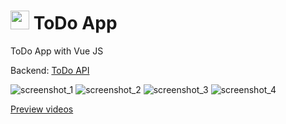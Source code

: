 # <img src="https://github.com/carum98/todo-vue/assets/40967143/bbbdfa1c-e1e6-428b-9831-c46b0eb1f857" width="30" height="30" /> ToDo App

ToDo App with Vue JS

Backend: [ToDo API](https://github.com/carum98/todo-api)

![screenshot_1](https://github.com/carum98/todo-vue/assets/40967143/152ab7cb-baec-47dc-8dc1-aeb864fb19ff)
![screenshot_2](https://github.com/carum98/todo-vue/assets/40967143/ebe0d16d-95ec-430f-a906-e069bfd0ff44)
![screenshot_3](https://github.com/carum98/todo-vue/assets/40967143/05b47083-47d1-4cee-a211-2e5c69330475)
![screenshot_4](https://github.com/carum98/todo-vue/assets/40967143/7dd1b781-10d4-427c-b569-4378bac8ea8b)

[Preview videos](https://youtu.be/zdwSyGM_7ss)
